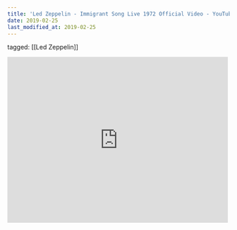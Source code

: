 ```yaml
---
title: 'Led Zeppelin - Immigrant Song Live 1972 Official Video - YouTube'
date: 2019-02-25
last_modified_at: 2019-02-25
---
```

tagged: [[Led Zeppelin]]
<iframe allow="accelerometer; autoplay; clipboard-write; encrypted-media; gyroscope; picture-in-picture" allowfullscreen="" frameborder="0" height="375" id="youtube_iframe" src="https://www.youtube.com/embed/RlNhD0oS5pk?feature=oembed&amp;enablejsapi=1&amp;origin=https://safe.txmblr.com&amp;wmode=opaque" width="500"></iframe>